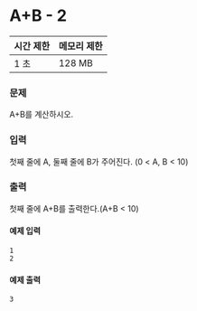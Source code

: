 # A+B - 2

|시간 제한|메모리 제한|
|:--------|:----------|
|1 초|128 MB|

### 문제
A+B를 계산하시오.

### 입력
첫째 줄에 A, 둘째 줄에 B가 주어진다. (0 < A, B < 10)

### 출력
첫째 줄에 A+B를 출력한다.(A+B < 10)

#### 예제 입력

```
1
2
```

#### 예제 출력

```
3
```
